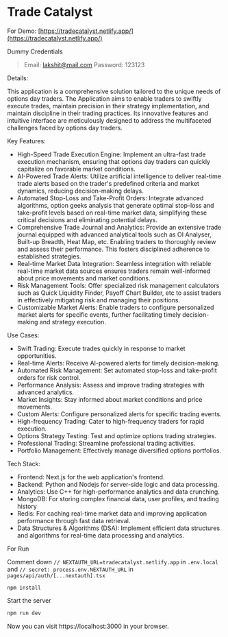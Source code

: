 # Trade Catalyst

For Demo: [https://tradecatalyst.netlify.app/](https://tradecatalyst.netlify.app/)

Dummy Credentials
> Email: lakshit@mail.com
> Password: 123123

Details:

This application is a comprehensive solution tailored to the unique needs of options day traders. The Application aims to enable traders to swiftly execute trades, maintain precision in their strategy implementation, and maintain discipline in their trading practices. Its innovative features and intuitive interface are meticulously designed to address the multifaceted challenges faced by options day traders.

Key Features:

* High-Speed Trade Execution Engine: Implement an ultra-fast trade execution mechanism, ensuring that options day traders can quickly capitalize on favorable market conditions.
* AI-Powered Trade Alerts: Utilize artificial intelligence to deliver real-time trade alerts based on the trader's predefined criteria and market dynamics, reducing decision-making delays.
* Automated Stop-Loss and Take-Profit Orders: Integrate advanced algorithms, option geeks analysis that generate optimal stop-loss and take-profit levels based on real-time market data, simplifying these critical decisions and eliminating potential delays.
* Comprehensive Trade Journal and Analytics: Provide an extensive trade journal equipped with advanced analytical tools such as OI Analyser, Built-up Breadth, Heat Map, etc. Enabling traders to thoroughly review and assess their performance. This fosters disciplined adherence to established strategies.
* Real-time Market Data Integration: Seamless integration with reliable real-time market data sources ensures traders remain well-informed about price movements and market conditions.
* Risk Management Tools: Offer specialized risk management calculators such as Quick Liquidity Finder, Payoff Chart Builder, etc to assist traders in effectively mitigating risk and managing their positions.
* Customizable Market Alerts: Enable traders to configure personalized market alerts for specific events, further facilitating timely decision-making and strategy execution.

Use Cases:

* Swift Trading: Execute trades quickly in response to market opportunities.
* Real-time Alerts: Receive AI-powered alerts for timely decision-making.
* Automated Risk Management: Set automated stop-loss and take-profit orders for risk control.
* Performance Analysis: Assess and improve trading strategies with advanced analytics.
* Market Insights: Stay informed about market conditions and price movements.
* Custom Alerts: Configure personalized alerts for specific trading events.
* High-frequency Trading: Cater to high-frequency traders for rapid execution.
* Options Strategy Testing: Test and optimize options trading strategies.
* Professional Trading: Streamline professional trading activities.
* Portfolio Management: Effectively manage diversified options portfolios.
  
Tech Stack:

* Frontend: Next.js for the web application's frontend.
* Backend: Python and Nodejs for server-side logic and data processing.
* Analytics: Use C++ for high-performance analytics and data crunching.
* MongoDB: For storing complex financial data, user profiles, and trading history
* Redis: For caching real-time market data and improving application performance through fast data retrieval.
* Data Structures & Algorithms (DSA): Implement efficient data structures and algorithms for real-time data processing and analytics.

For Run

Comment down `// NEXTAUTH_URL=tradecatalyst.netlify.app` in `.env.local`
and `// secret: process.env.NEXTAUTH_URL` in  `pages/api/auth/[...nextauth].tsx`

```
npm install
```

Start the server

    
        
```bash
npm run dev
```

Now you can visit https://localhost:3000 in your browser.
